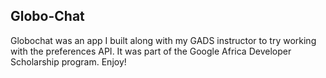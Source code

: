 ## Globo-Chat
Globochat was an app I built along with my GADS instructor to try working with the preferences API. It was part of the Google Africa Developer Scholarship program. Enjoy!
